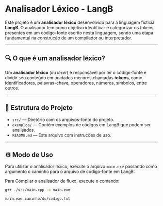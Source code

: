 # Analisador Léxico - LangB

Este projeto é um **analisador léxico** desenvolvido para a linguagem fictícia **LangB**. O analisador tem como objetivo identificar e categorizar os tokens presentes em um código-fonte escrito nesta linguagem, sendo uma etapa fundamental na construção de um compilador ou interpretador.

---

## 🔍 O que é um analisador léxico?

Um **analisador léxico** (ou *lexer*) é responsável por ler o código-fonte e dividir seu conteúdo em unidades menores chamadas **tokens**, como identificadores, palavras-chave, operadores, números, símbolos, entre outros. 

---

## 📂 Estrutura do Projeto

- `src/` — Diretório com os arquivos-fonte do projeto.
- `exemplos/` — Contém exemplos de códigos em LangB que podem ser analisados.
- `README.md` — Este arquivo com instruções de uso.

---

## ⚙️ Modo de Uso

Para utilizar o analisador léxico, execute o arquivo `main.exe` passando como argumento o caminho para o arquivo de código-fonte em LangB:

Para Compilar o analisador de fluxo, execute o comando:
```bash
g++ ./src/main.cpp -o main.exe
```

```bash
main.exe caminho/do/codigo.txt
```